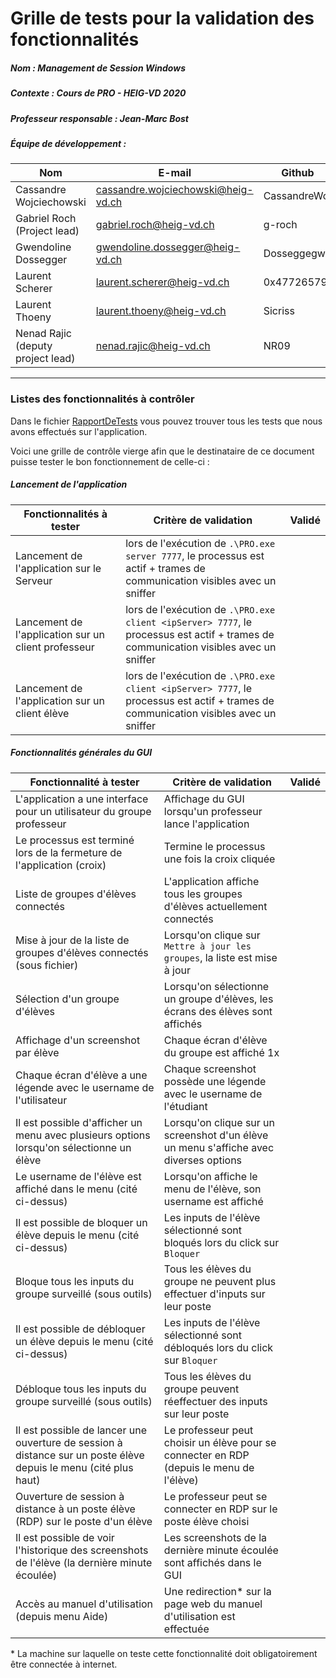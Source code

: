 # Grille de tests pour la validation des fonctionnalités
##### Nom : Management de Session Windows

##### Contexte : Cours de PRO - HEIG-VD 2020

##### Professeur responsable : Jean-Marc Bost

##### Équipe de développement :

| Nom                               | E-mail                                                       | Github       |
| --------------------------------- | ------------------------------------------------------------ | ------------ |
| Cassandre Wojciechowski           | [cassandre.wojciechowski@heig-vd.ch](mailto:cassandre.wojciechowski@heig-vd.ch) | CassandreWoj |
| Gabriel Roch (Project lead)       | [gabriel.roch@heig-vd.ch](mailto:gabriel.roch@heig-vd.ch)    | g-roch       |
| Gwendoline Dossegger              | [gwendoline.dossegger@heig-vd.ch](mailto:gwendoline.dossegger@heig-vd.ch) | Dosseggegw1  |
| Laurent Scherer                   | [laurent.scherer@heig-vd.ch](mailto:laurent.scherer@heig-vd.ch) | 0x47726579   |
| Laurent Thoeny                    | [laurent.thoeny@heig-vd.ch](mailto:laurent.thoeny@heig-vd.ch) | Sicriss      |
| Nenad Rajic (deputy project lead) | [nenad.rajic@heig-vd.ch](mailto:nenad.rajic@heig-vd.ch)      | NR09         |

----

### Listes des fonctionnalités à contrôler

Dans le fichier [RapportDeTests]( https://github.com/HEIGVD-PRO-A-07/HEIGVD-PRO-A-07-Documentation/blob/master/rapport/RapportDeControle/RapportDeTests.md ) vous pouvez trouver tous les tests que nous avons effectués sur l'application. 

Voici une grille de contrôle vierge afin que le destinataire de ce document puisse tester le bon fonctionnement de celle-ci :



##### Lancement de l'application

| Fonctionnalités à tester                            | Critère de validation                                        | Validé |
| --------------------------------------------------- | ------------------------------------------------------------ | :----: |
| Lancement de l'application sur le Serveur           | lors de l'exécution de ``.\PRO.exe server 7777``, le processus est actif + trames de communication visibles avec un sniffer |        |
| Lancement de l'application sur un client professeur | lors de l'exécution de ``.\PRO.exe client <ipServer> 7777``, le processus est actif + trames de communication visibles avec un sniffer |        |
| Lancement de l'application sur un client élève      | lors de l'exécution de ``.\PRO.exe client <ipServer> 7777``, le processus est actif + trames de communication visibles avec un sniffer |        |



##### Fonctionnalités générales du GUI

| Fonctionnalité à tester                                      | Critère de validation                                        | Validé |
| ------------------------------------------------------------ | ------------------------------------------------------------ | :----: |
| L'application a une interface pour un utilisateur du groupe professeur | Affichage du GUI lorsqu'un professeur lance l'application    |        |
| Le processus est terminé lors de la fermeture de l'application (croix) | Termine le processus une fois la croix cliquée               |        |
| Liste de groupes d'élèves connectés                          | L'application affiche tous les groupes d'élèves actuellement connectés |        |
| Mise à jour de la liste de groupes d'élèves connectés (sous fichier) | Lorsqu'on clique sur ``Mettre à jour les groupes``, la liste est mise à jour |        |
| Sélection d'un groupe d'élèves                               | Lorsqu'on sélectionne un groupe d'élèves, les écrans des élèves sont affichés |        |
| Affichage d'un screenshot par élève                          | Chaque écran d'élève du groupe est affiché 1x                |        |
| Chaque écran d'élève a une légende avec le username de l'utilisateur | Chaque screenshot possède une légende avec le username de l'étudiant |        |
| Il est possible d'afficher un menu avec plusieurs options lorsqu'on sélectionne un élève | Lorsqu'on clique sur un screenshot d'un élève un menu s'affiche avec diverses options |        |
| Le username de l'élève est affiché dans le menu (cité ci-dessus) | Lorsqu'on affiche le menu de l'élève, son username est affiché |        |
| Il est possible de bloquer un élève depuis le menu (cité ci-dessus) | Les inputs de l'élève sélectionné sont bloqués lors du click sur ``Bloquer`` |        |
| Bloque tous les inputs du groupe surveillé (sous outils)     | Tous les élèves du groupe ne peuvent plus effectuer d'inputs sur leur poste |        |
| Il est possible de débloquer un élève depuis le menu (cité ci-dessus) | Les inputs de l'élève sélectionné sont débloqués lors du click sur ``Bloquer`` |        |
| Débloque tous les inputs du groupe surveillé (sous outils)   | Tous les élèves du groupe peuvent réeffectuer des inputs sur leur poste |        |
| Il est possible de lancer une ouverture de session à distance sur un poste élève depuis le menu  (cité plus haut) | Le professeur peut choisir un élève pour se connecter en RDP (depuis le menu de l'élève) |        |
| Ouverture de session à distance à un poste élève (RDP) sur le poste d'un élève | Le professeur peut se connecter en RDP sur le poste élève choisi |        |
| Il est possible de voir l'historique des screenshots de l'élève (la dernière minute écoulée) | Les screenshots de la dernière minute écoulée sont affichés dans le GUI |        |
| Accès au manuel d'utilisation (depuis menu Aide)             | Une redirection* sur la page web du manuel d'utilisation est effectuée |        |

\* La machine sur laquelle on teste cette fonctionnalité doit obligatoirement être connectée à internet.

